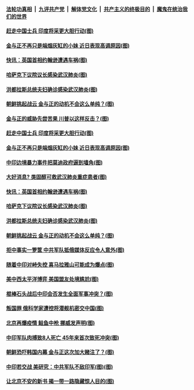 

####  [法轮功真相](../../../../basic/blob/master/README.md?t=06181631) &nbsp;|&nbsp; [九评共产党](../../../../9ping.md/blob/master/README.md?t=06181631) &nbsp;|&nbsp; [解体党文化](../../../../jtdwh.md/blob/master/README.md?t=06181631)  &nbsp;|&nbsp; [共产主义的终极目的](../../../../gczydzjmd.md/blob/master/README.md?t=06181631) &nbsp;|&nbsp; [魔鬼在统治我们的世界](../../../../mgztzwmdsj.md/blob/master/README.md?t=06181631) 

#### [赶走中国士兵 印度将采更大胆行动(图)](../pages/p9/936844.md?t=06181631) 

#### [金与正不再只是端烟灰缸的小妹 近日表现高调原因(图)](../pages/p9/936874.md?t=06181631) 

#### [快讯：英国首相约翰逊遭遇车祸(图)](../pages/p9/936880.md?t=06181631) 

#### [哈萨克下议院议长感染武汉肺炎(图)](../pages/p9/936836.md?t=06181631) 

#### [洪都拉斯总统夫妇确诊感染武汉肺炎(图)](../pages/p9/936833.md?t=06181631) 

#### [朝鲜挑起战云 金与正的动机不会这么单纯？(图)](../pages/p9/936815.md?t=06181631) 

#### [金与正的威胁先尝苦果 川普以这样反击？(图)](../pages/p9/936907.md?t=06181631) 

#### [赶走中国士兵 印度将采更大胆行动(图)](../pages/p9/936844.md?t=06181631) 

#### [金与正不再只是端烟灰缸的小妹 近日表现高调原因(图)](../pages/p9/936874.md?t=06181631) 

#### [中印边境暴力事件把莫迪政府逼到墙角(图)](../pages/p9/936885.md?t=06181631) 

#### [大好消息? 类固醇可救武汉肺炎重症患者(图)](../pages/p9/936843.md?t=06181631) 

#### [快讯：英国首相约翰逊遭遇车祸(图)](../pages/p9/936880.md?t=06181631) 

#### [哈萨克下议院议长感染武汉肺炎(图)](../pages/p9/936836.md?t=06181631) 

#### [洪都拉斯总统夫妇确诊感染武汉肺炎(图)](../pages/p9/936833.md?t=06181631) 

#### [朝鲜挑起战云 金与正的动机不会这么单纯？(图)](../pages/p9/936815.md?t=06181631) 

#### [拒中事实一箩筐 中共军队抵俄媒体反应令人意外(图)](../pages/p9/936748.md?t=06181631) 

#### [随着中印对峙失控 喜马拉雅山可能成为爆点(图)](../pages/p9/936797.md?t=06181631) 

#### [美中西太平洋博弈 美国盟友处境尴尬(图)](../pages/p9/936793.md?t=06181631) 

#### [棍棒石头战后中印会否发生全面军事冲突？(图)](../pages/p9/936790.md?t=06181631) 

#### [叛国罪 俄科学家遭控将潜舰机密交中国(图)](../pages/p9/936738.md?t=06181631) 

#### [北京再爆疫情 鲑鱼中枪 挪威发声明(图)](../pages/p9/936755.md?t=06181631) 

#### [中印军队肉搏致8人死亡 45年来首次致死冲突(图)](../pages/p9/936745.md?t=06181631) 


#### [朝鲜恐吓韩国内幕 金与正这次加大赌注了？(图)](../pages/p9/936620.md?t=06181631) 

#### [中印若交战 美研究：中共军队不敌印军(图)(图)](../pages/p9/936631.md?t=06181631) 

#### [让北京不安的新书 揭一带一路隐藏惊人目的(图)](../pages/p9/936628.md?t=06181631) 

